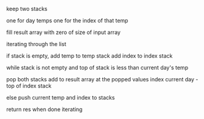 

keep two stacks

one for day temps
one for the index of that temp

fill result array with zero of size of input array

iterating through the list

if stack is empty, add temp to temp stack add index to index stack

while stack is not empty and top of stack is less than current day's temp

pop both stacks
add to result array at the popped values index current day - top of index stack

else push current temp and index to stacks

return res when done iterating